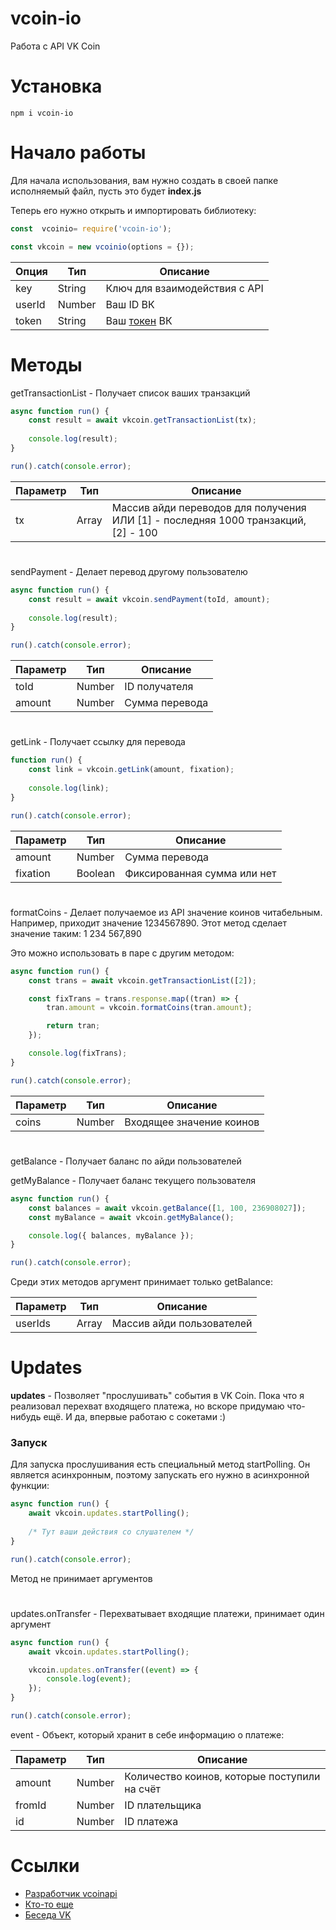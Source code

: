# vcoin-io
Работа с API VK Coin

# Установка
`npm i vcoin-io`

# Начало работы
Для начала использования, вам нужно создать в своей папке исполняемый файл, пусть это будет **index.js**

Теперь его нужно открыть и импортировать библиотеку:
```js
const  vcoinio= require('vcoin-io');

const vkcoin = new vcoinio(options = {});
```

|Опция|Тип|Описание|
|-|-|-|
|key|String|Ключ для взаимодействия с API|
|userId|Number|Ваш ID ВК|
|token|String|Ваш [токен](https://vkhost.github.io) ВК|

# Методы
getTransactionList - Получает список ваших транзакций

```js
async function run() {
    const result = await vkcoin.getTransactionList(tx);
    
    console.log(result);
}

run().catch(console.error);
```

|Параметр|Тип|Описание|
|-|-|-|
|tx|Array<Number>|Массив айди переводов для получения ИЛИ [1] - последняя 1000 транзакций, [2] - 100|
#
sendPayment - Делает перевод другому пользователю

```js
async function run() {
    const result = await vkcoin.sendPayment(toId, amount);
    
    console.log(result);
}

run().catch(console.error);
```

|Параметр|Тип|Описание|
|-|-|-|
|toId|Number|ID получателя|
|amount|Number|Сумма перевода|
#
getLink - Получает ссылку для перевода

```js
function run() {
    const link = vkcoin.getLink(amount, fixation);
    
    console.log(link);
}

run().catch(console.error);
```

|Параметр|Тип|Описание|
|-|-|-|
|amount|Number|Сумма перевода|
|fixation|Boolean|Фиксированная сумма или нет|
#
formatCoins - Делает получаемое из API значение коинов читабельным. Например, приходит значение 1234567890. Этот метод сделает значение таким: 1 234 567,890

Это можно использовать в паре с другим методом:
```js
async function run() {
    const trans = await vkcoin.getTransactionList([2]);

    const fixTrans = trans.response.map((tran) => {
        tran.amount = vkcoin.formatCoins(tran.amount);

        return tran;
    });

    console.log(fixTrans);
}

run().catch(console.error);
```
|Параметр|Тип|Описание|
|-|-|-|
|coins|Number|Входящее значение коинов|
#
getBalance - Получает баланс по айди пользователей

getMyBalance - Получает баланс текущего пользователя

```js
async function run() {
    const balances = await vkcoin.getBalance([1, 100, 236908027]);
    const myBalance = await vkcoin.getMyBalance();

    console.log({ balances, myBalance });
}

run().catch(console.error);
```

Среди этих методов аргумент принимает только getBalance:


|Параметр|Тип|Описание|
|-|-|-|
|userIds|Array<Number>|Массив айди пользователей|

# Updates
**updates** - Позволяет "прослушивать" события в VK Coin. Пока что я реализовал перехват входящего платежа, но вскоре придумаю что-нибудь ещё. И да, впервые работаю с сокетами :)

### Запуск
Для запуска прослушивания есть специальный метод startPolling. Он является асинхронным, поэтому запускать его нужно в асинхронной функции:

```js
async function run() {
    await vkcoin.updates.startPolling();
    
    /* Тут ваши действия со слушателем */
}

run().catch(console.error);
```

Метод не принимает аргументов
#
updates.onTransfer - Перехватывает входящие платежи, принимает один аргумент

```js
async function run() {
    await vkcoin.updates.startPolling();

    vkcoin.updates.onTransfer((event) => {
        console.log(event);
    });
}

run().catch(console.error);
```

event - Объект, который хранит в себе информацию о платеже:

|Параметр|Тип|Описание|
|-|-|-|
|amount|Number|Количество коинов, которые поступили на счёт|
|fromId|Number|ID плательщика|
|id|Number|ID платежа|

# Ссылки
* [Разработчик vcoinapi](https://github.com/fakemancat)
* [Кто-то еще](#)
* [Беседа VK](vk.me/join/AJQ1d_JeTA/o0GfCxwihS_6E)
